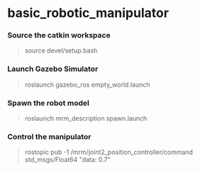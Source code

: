 # basic_robotic_manipulator

### Source the catkin workspace

> source devel/setup.bash

### Launch Gazebo Simulator

>roslaunch gazebo_ros empty_world.launch

### Spawn the robot model

>roslaunch mrm_description spawn.launch

### Control the manipulator

>rostopic pub -1 /mrm/joint2_position_controller/command std_msgs/Float64 "data: 0.7"
